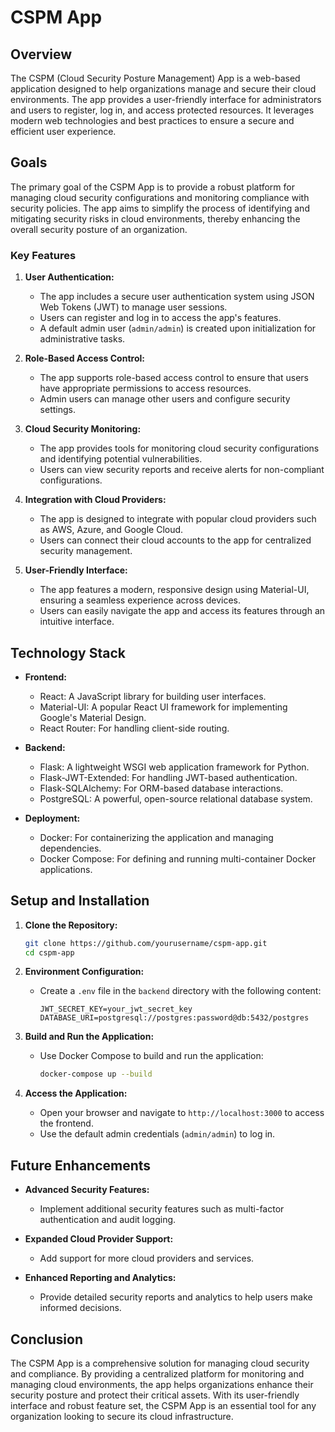 # CSPM App

## Overview

The CSPM (Cloud Security Posture Management) App is a web-based application designed to help organizations manage and secure their cloud environments. The app provides a user-friendly interface for administrators and users to register, log in, and access protected resources. It leverages modern web technologies and best practices to ensure a secure and efficient user experience.

## Goals

The primary goal of the CSPM App is to provide a robust platform for managing cloud security configurations and monitoring compliance with security policies. The app aims to simplify the process of identifying and mitigating security risks in cloud environments, thereby enhancing the overall security posture of an organization.

### Key Features

1. **User Authentication:**
   - The app includes a secure user authentication system using JSON Web Tokens (JWT) to manage user sessions.
   - Users can register and log in to access the app's features.
   - A default admin user (`admin/admin`) is created upon initialization for administrative tasks.

2. **Role-Based Access Control:**
   - The app supports role-based access control to ensure that users have appropriate permissions to access resources.
   - Admin users can manage other users and configure security settings.

3. **Cloud Security Monitoring:**
   - The app provides tools for monitoring cloud security configurations and identifying potential vulnerabilities.
   - Users can view security reports and receive alerts for non-compliant configurations.

4. **Integration with Cloud Providers:**
   - The app is designed to integrate with popular cloud providers such as AWS, Azure, and Google Cloud.
   - Users can connect their cloud accounts to the app for centralized security management.

5. **User-Friendly Interface:**
   - The app features a modern, responsive design using Material-UI, ensuring a seamless experience across devices.
   - Users can easily navigate the app and access its features through an intuitive interface.

## Technology Stack

- **Frontend:**
  - React: A JavaScript library for building user interfaces.
  - Material-UI: A popular React UI framework for implementing Google's Material Design.
  - React Router: For handling client-side routing.

- **Backend:**
  - Flask: A lightweight WSGI web application framework for Python.
  - Flask-JWT-Extended: For handling JWT-based authentication.
  - Flask-SQLAlchemy: For ORM-based database interactions.
  - PostgreSQL: A powerful, open-source relational database system.

- **Deployment:**
  - Docker: For containerizing the application and managing dependencies.
  - Docker Compose: For defining and running multi-container Docker applications.

## Setup and Installation

1. **Clone the Repository:**
   ```bash
   git clone https://github.com/yourusername/cspm-app.git
   cd cspm-app
   ```

2. **Environment Configuration:**
   - Create a `.env` file in the `backend` directory with the following content:
     ```
     JWT_SECRET_KEY=your_jwt_secret_key
     DATABASE_URI=postgresql://postgres:password@db:5432/postgres
     ```

3. **Build and Run the Application:**
   - Use Docker Compose to build and run the application:
     ```bash
     docker-compose up --build
     ```

4. **Access the Application:**
   - Open your browser and navigate to `http://localhost:3000` to access the frontend.
   - Use the default admin credentials (`admin/admin`) to log in.

## Future Enhancements

- **Advanced Security Features:**
  - Implement additional security features such as multi-factor authentication and audit logging.

- **Expanded Cloud Provider Support:**
  - Add support for more cloud providers and services.

- **Enhanced Reporting and Analytics:**
  - Provide detailed security reports and analytics to help users make informed decisions.

## Conclusion

The CSPM App is a comprehensive solution for managing cloud security and compliance. By providing a centralized platform for monitoring and managing cloud environments, the app helps organizations enhance their security posture and protect their critical assets. With its user-friendly interface and robust feature set, the CSPM App is an essential tool for any organization looking to secure its cloud infrastructure.